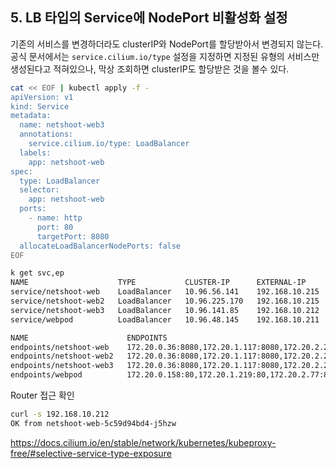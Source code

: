 ## 5. LB 타입의 Service에 NodePort 비활성화 설정

기존의 서비스를 변경하더라도 clusterIP와 NodePort를 할당받아서 변경되지 않는다. 공식 문서에서는 `service.cilium.io/type` 설정을 지정하면 지정된 유형의 서비스만 생성된다고 적혀있으나, 막상 조회하면 clusterIP도 할당받은 것을 볼수 있다.

```sh
cat << EOF | kubectl apply -f -
apiVersion: v1
kind: Service
metadata:
  name: netshoot-web3
  annotations:
    service.cilium.io/type: LoadBalancer
  labels:
    app: netshoot-web
spec:
  type: LoadBalancer
  selector:
    app: netshoot-web
  ports:
    - name: http
      port: 80      
      targetPort: 8080
  allocateLoadBalancerNodePorts: false
EOF

k get svc,ep
NAME                    TYPE           CLUSTER-IP      EXTERNAL-IP      PORT(S)          AGE
service/netshoot-web    LoadBalancer   10.96.56.141    192.168.10.215   80:30412/TCP     34h
service/netshoot-web2   LoadBalancer   10.96.225.170   192.168.10.215   8080:30983/TCP   161m
service/netshoot-web3   LoadBalancer   10.96.141.85    192.168.10.212   80/TCP           4m14s
service/webpod          LoadBalancer   10.96.48.145    192.168.10.211   80:32050/TCP     2d10h

NAME                      ENDPOINTS                                              AGE
endpoints/netshoot-web    172.20.0.36:8080,172.20.1.117:8080,172.20.2.230:8080   34h
endpoints/netshoot-web2   172.20.0.36:8080,172.20.1.117:8080,172.20.2.230:8080   161m
endpoints/netshoot-web3   172.20.0.36:8080,172.20.1.117:8080,172.20.2.230:8080   4m14s
endpoints/webpod          172.20.0.158:80,172.20.1.219:80,172.20.2.77:80         2d10h
```

Router 접근 확인
```sh
curl -s 192.168.10.212
OK from netshoot-web-5c59d94bd4-j5hzw
```

https://docs.cilium.io/en/stable/network/kubernetes/kubeproxy-free/#selective-service-type-exposure